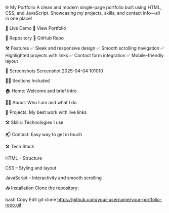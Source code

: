 🌐 My Portfolio
A clean and modern single-page portfolio built using HTML, CSS, and JavaScript. Showcasing my projects, skills, and contact info—all in one place!

🚀 Live Demo
🔗 View Portfolio

📂 Repository
🔗 GitHub Repo

🛠️ Features
✅ Sleek and responsive design
✅ Smooth scrolling navigation
✅ Highlighted projects with links
✅ Contact form integration
✅ Mobile-friendly layout

📸 Screenshots
Screenshot 2025-04-04 101010

👨‍💻 Sections Included

🏠 Home: Welcome and brief intro

👨‍🎓 About: Who I am and what I do

💼 Projects: My best work with live links

🛠️ Skills: Technologies I use

📬 Contact: Easy way to get in touch

🛠️ Tech Stack

HTML – Structure

CSS – Styling and layout

JavaScript – Interactivity and smooth scrolling

📥 Installation
Clone the repository:

bash
Copy
Edit
git clone https://github.com/your-username/your-portfolio-repo.git 
